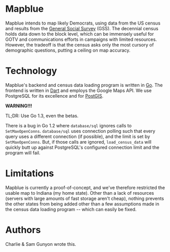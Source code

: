 Mapblue
=======

Mapblue intends to map likely Democrats, using data from the US census and
results from the [General Social Survey](http://www3.norc.org/gss+website/)
(GSS).  The decennial census holds data down to the block level, which can be
immensely useful for GOTV and communications efforts in campaigns with limited
resources.  However, the tradeoff is that the census asks only the most cursory
of demographic questions, putting a ceiling on map accuracy.

Technology
==========

Mapblue's backend and census data loading program is written in
[Go](http://golang.org).  The frontend is written in
[Dart](http://dartlang.org) and employs the Google Maps API.  We use PostgreSQL
for its excellence and for [PostGIS](http://postgis.net).

**WARNING!!!**

TL;DR: Use Go 1.3, even the betas.

There is a bug in Go 1.2 where `database/sql` ignores calls to
`SetMaxOpenConns`.  `database/sql` uses connection polling such that every
query uses a different connection (if possible), and the limit is set by
`SetMaxOpenConns`.  But, if those calls are ignored, `load_census_data` will
quickly butt up against PostgreSQL's configured connection limit and the
program will fail.

Limitations
===========

Mapblue is currently a proof-of-concept, and we've therefore restricted the
usable map to Indiana (my home state).  Other than a lack of resources (servers
with large amounts of fast storage aren't cheap), nothing prevents the other
states from being added other than a few assumptions made in the census data
loading program -- which can easily be fixed.

Authors
=======

Charlie & Sam Gunyon wrote this.

